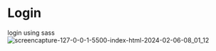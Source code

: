 # Login
 login using sass
![screencapture-127-0-0-1-5500-index-html-2024-02-06-08_01_12](https://github.com/Krish4893/Login/assets/153166445/2d88af59-2e1f-4b19-b862-c99374ca0bb4)
